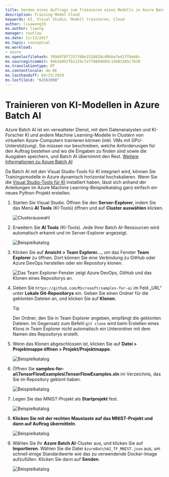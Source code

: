```yaml
---
title: Senden eines Auftrags zum Trainieren eines Modells in Azure Batch AI
description: Training Model Cloud
keywords: KI, Visual Studio, Modell trainieren, Cloud
author: lisawong19
ms.author: liwong
manager: routlaw
ms.date: 11/13/2017
ms.topic: conceptual
ms.workload:
- azure
ms.openlocfilehash: f69d978f7257398e1518828cd0bbe7ed1ff0e66c
ms.sourcegitcommit: 94b3a052fb1229c7e7f8804b09c1d403385c7630
ms.translationtype: HT
ms.contentlocale: de-DE
ms.lasthandoff: 04/23/2019
ms.locfileid: "62563890"
---
```

# <a name="train-ai-models-in-azure-batch-ai"></a>Trainieren von KI-Modellen in Azure Batch AI

Azure Batch AI ist ein verwalteter Dienst, mit dem Datenanalysten und KI-Forscher KI und andere Machine Learning-Modelle in Clustern von virtuellen Azure-Computern trainieren können (inkl. VMs mit GPU-Unterstützung). Sie müssen nur beschreiben, welche Anforderungen für den Auftrag bestehen und wo die Eingaben zu finden sind sowie die Ausgaben speichern, und Batch AI übernimmt den Rest. [Weitere Informationen zu Azure Batch AI](https://docs.microsoft.com/azure/batch-ai/overview)

Da Batch AI mit den Visual Studio-Tools für KI integriert wird, können Sie Trainingsmodelle in Azure dynamisch horizontal hochskalieren.  Wenn Sie die [Visual Studio-Tools für KI](installation.md) installiert haben, lässt sich anhand der Anleitungen im Azure Machine Learning-Beispielkatalog ganz einfach ein neues Python-Projekt erstellen.

1. Starten Sie Visual Studio. Öffnen Sie den **Server-Explorer**, indem Sie das Menü **AI Tools** (KI-Tools) öffnen und auf **Cluster auswählen** klicken.

    ![Clusterauswahl](media/train-model/select-cluster.png)

2. Erweitern Sie **AI Tools** (KI-Tools). Jede Ihrer Batch AI-Ressourcen wird automatisch erkannt und im Server-Explorer angezeigt.

    ![Beispielkatalog](media/train-model/batchai.png)

3. Klicken Sie auf **Ansicht > Team Explorer...**, um das Fenster **Team Explorer** zu öffnen. Dort können Sie eine Verbindung zu GitHub oder Azure DevOps herstellen oder ein Repository klonen.

    ![Das Team Explorer-Fenster zeigt Azure DevOps, GitHub und das Klonen eines Repositorys an.](media/train-model/team-explorer-devops.png)

4. Geben Sie `https://github.com/Microsoft/samples-for-ai` im Feld „URL“ unter **Lokale Git-Repositorys** ein. Geben Sie einen Ordner für die geklonten Dateien an, und klicken Sie auf **Klonen**.

    > [!Tip]
    > Der Ordner, den Sie in Team Explorer angeben, empfängt die geklonten Dateien. Im Gegensatz zum Befehl `git clone` wird beim Erstellen eines Klons in Team Explorer nicht automatisch ein Unterordner mit dem Namen des Repositorys erstellt.

5. Wenn das Klonen abgeschlossen ist, klicken Sie auf **Datei > Projektmappe öffnen > Projekt/Projektmappe**.

    ![Beispielkatalog](media/train-model/open-solution.png)

6. Öffnen Sie **samples-for-ai\TensorFlowExamples\TensorFlowExamples.sln** im Verzeichnis, das Sie im Repository geklont haben.

    ![Beispielkatalog](media/train-model/tensorflowexamples.png)

7. Legen Sie das MNIST-Projekt als **Startprojekt** fest.

    ![Beispielkatalog](media/train-model/mnist-startup.png)

8. <strong>Klicken Sie mit der rechten Maustaste auf das **MNIST-Projekt** und dann auf **Auftrag übermitteln**</strong>.

    ![Beispielkatalog](media/train-model/submit-job.png)
9. Wählen Sie Ihr **Azure Batch AI**-Cluster aus, und klicken Sie auf **Importieren**. Wählen Sie die Datei `AzureBatchAI_TF_MNIST.json` aus, um schnell einige Standardwerte wie das zu verwendende Docker-Image aufzufüllen. Klicken Sie dann auf **Senden**.

    ![Beispielkatalog](media/train-model/submit-batch.png)
